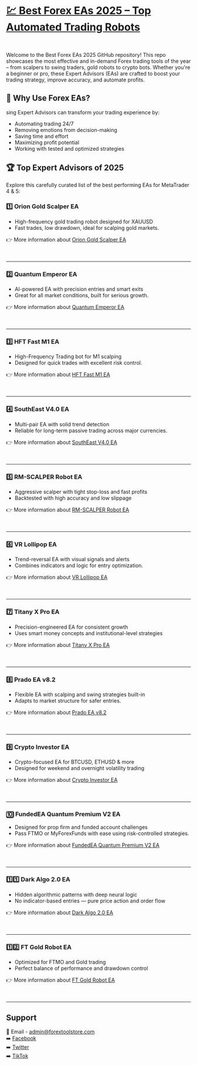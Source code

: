 # <a href="https://forextoolstore.com/">💹 Best Forex EAs 2025 – Top Automated Trading Robots</a>


<br>

Welcome to the Best Forex EAs 2025 GitHub repository! This repo showcases the most effective and in-demand Forex trading tools of the year – from scalpers to swing traders, gold robots to crypto bots. Whether you're a beginner or pro, these Expert Advisors (EAs) are crafted to boost your trading strategy, improve accuracy, and automate profits.

## 🚀 Why Use Forex EAs?

sing Expert Advisors can transform your trading experience by:

- Automating trading 24/7
- Removing emotions from decision-making
- Saving time and effort
- Maximizing profit potential
- Working with tested and optimized strategies

## 🏆 Top Expert Advisors of 2025

Explore this carefully curated list of the best performing EAs for MetaTrader 4 & 5:

### 1️⃣ Orion Gold Scalper EA


- High-frequency gold trading robot designed for XAUUSD
- Fast trades, low drawdown, ideal for scalping gold markets.

👉 More information about <a href="https://forextoolstore.com/product/orion-gold-scalper-ea/">Orion Gold Scalper EA</a>

<br>
<hr>

### 2️⃣ Quantum Emperor EA


- AI-powered EA with precision entries and smart exits
- Great for all market conditions, built for serious growth.

👉 More information about <a href="https://forextoolstore.com/product/quantum-emperor-ea/">Quantum Emperor EA</a>

<br>
<hr>

### 3️⃣ HFT Fast M1 EA


- High-Frequency Trading bot for M1 scalping
- Designed for quick trades with excellent risk control.

👉 More information about <a href="https://forextoolstore.com/product/hft-m1-ea/">HFT Fast M1 EA</a>

<br>
<hr>

### 4️⃣ SouthEast V4.0 EA


- Multi-pair EA with solid trend detection
- Reliable for long-term passive trading across major currencies.

👉 More information about <a href="https://forextoolstore.com/product/hft-m1-ea/">SouthEast V4.0 EA</a>

<br>
<hr>

### 5️⃣ RM-SCALPER Robot EA


- Aggressive scalper with tight stop-loss and fast profits
- Backtested with high accuracy and low slippage

👉 More information about <a href="https://forextoolstore.com/product/rm-scalper-ea/">RM-SCALPER Robot EA</a>

<br>
<hr>

### 6️⃣ VR Lollipop EA


- Trend-reversal EA with visual signals and alerts
- Combines indicators and logic for entry optimization.

👉 More information about <a href="https://forextoolstore.com/product/vr-lollipop-forex-ea/">VR Lollipop EA</a>

<br>
<hr>

### 7️⃣ Titany X Pro EA


- Precision-engineered EA for consistent growth
- Uses smart money concepts and institutional-level strategies

👉 More information about <a href="https://forextoolstore.com/product/titany-x-prop-forex-ea/">Titany X Pro EA</a>

<br>
<hr>

### 8️⃣ Prado EA v8.2


- Flexible EA with scalping and swing strategies built-in
- Adapts to market structure for safer entries.

👉 More information about <a href="https://forextoolstore.com/product/prado-ea/">Prado EA v8.2</a>

<br>
<hr>

### 9️⃣ Crypto Investor EA


- Crypto-focused EA for BTCUSD, ETHUSD & more
- Designed for weekend and overnight volatility trading

👉 More information about <a href="https://forextoolstore.com/product/crypto-investor/">Crypto Investor EA</a>

<br>
<hr>

### 🔟 FundedEA Quantum Premium V2 EA


- Designed for prop firm and funded account challenges
- Pass FTMO or MyForexFunds with ease using risk-controlled strategies.

👉 More information about <a href="https://forextoolstore.com/product/fundedea-quantum-premium-v2/">FundedEA Quantum Premium V2 EA</a>

<br>
<hr>

### 1️⃣1️⃣ Dark Algo 2.0 EA

- Hidden algorithmic patterns with deep neural logic
- No indicator-based entries — pure price action and order flow

👉 More information about <a href="https://forextoolstore.com/product/dark-algo/">Dark Algo 2.0 EA</a>

<br>
<hr>

### 1️⃣2️⃣ FT Gold Robot EA


- Optimized for FTMO and Gold trading
- Perfect balance of performance and drawdown control

👉 More information about <a href="https://forextoolstore.com/product/ft-gold-robot-ea/">FT Gold Robot EA</a>

<br>
<hr>

## Support

📩 Email - <a href="mailto:admin@forextoolstore.com">admin@forextoolstore.com</a><br>
➡️ <a href="https://www.facebook.com/share/g/1CBq77wDk1/?mibextid=wwXIfr">Facebook</a><br>
➡️ <a href="https://x.com/forextoolstore?s=21">Twitter</a><br>
➡️ <a href="https://www.tiktok.com/@forextoolstore?_t=ZM-8xItNq9AxHk&_r=1">TikTok</a>



